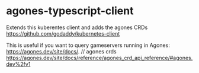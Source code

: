 # agones-typescript-client


Extends this kuberentes client and adds the agones CRDs
https://github.com/godaddy/kubernetes-client


This is useful if you want to query gameservers running in Agones: https://agones.dev/site/docs/.
// agones crds https://agones.dev/site/docs/reference/agones_crd_api_reference/#agones.dev%2fv1
